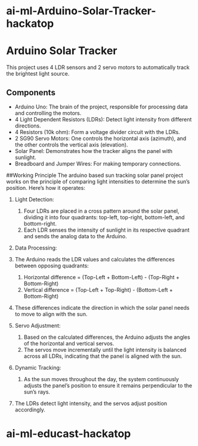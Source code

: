 # ai-ml-Arduino-Solar-Tracker-hackatop
# Arduino Solar Tracker

This project uses 4 LDR sensors and 2 servo motors to automatically track the brightest light source.

## Components
- Arduino Uno: The brain of the project, responsible for processing data and controlling the motors.
- 4 Light Dependent Resistors (LDRs): Detect light intensity from different directions.
- 4 Resistors (10k ohm): Form a voltage divider circuit with the LDRs.
- 2 SG90 Servo Motors: One controls the horizontal axis (azimuth), and the other controls the vertical axis (elevation).
- Solar Panel: Demonstrates how the tracker aligns the panel with sunlight.
- Breadboard and Jumper Wires: For making temporary connections.

##Working Principle
The arduino based sun tracking solar panel project works on the principle of comparing light intensities to determine the sun’s position. Here’s how it operates:

1. Light Detection:

   1. Four LDRs are placed in a cross pattern around the solar panel, dividing it into four quadrants: top-left, top-right, bottom-left, and bottom-right.
   2. Each LDR senses the intensity of sunlight in its respective quadrant and sends the analog data to the Arduino.
2. Data Processing:

  1. The Arduino reads the LDR values and calculates the differences between opposing quadrants:
       1. Horizontal difference = (Top-Left + Bottom-Left) - (Top-Right + Bottom-Right)
       2. Vertical difference = (Top-Left + Top-Right) - (Bottom-Left + Bottom-Right)
   2. These differences indicate the direction in which the solar panel needs to move to align with the sun.
3. Servo Adjustment:

    1. Based on the calculated differences, the Arduino adjusts the angles of the horizontal and vertical servos.
    2. The servos move incrementally until the light intensity is balanced across all LDRs, indicating that the panel is aligned with the sun.
       
4. Dynamic Tracking:

    1. As the sun moves throughout the day, the system continuously adjusts the panel’s position to ensure it remains perpendicular to the sun’s rays.

5. The LDRs detect light intensity, and the servos adjust position accordingly.
# ai-ml-educast-hackatop
